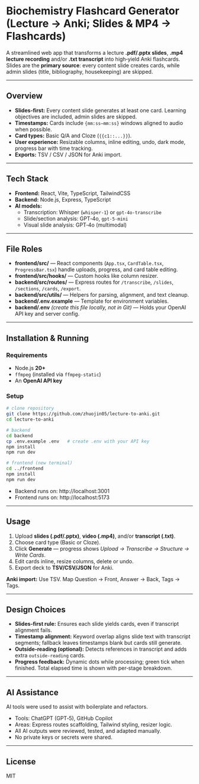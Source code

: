# Biochemistry Flashcard Generator (Lecture → Anki; Slides & MP4 → Flashcards)

A streamlined web app that transforms a lecture **.pdf/.pptx slides**, **.mp4 lecture recording** and/or **.txt transcript** into high‑yield Anki flashcards.  
Slides are the **primary source**: every content slide creates cards, while admin slides (title, bibliography, housekeeping) are skipped.

---

## Overview

- **Slides‑first:** Every content slide generates at least one card. Learning objectives are included, admin slides are skipped.  
- **Timestamps:** Cards include `{mm:ss–mm:ss}` windows aligned to audio when possible.  
- **Card types:** Basic Q/A and Cloze (`{{c1::...}}`).  
- **User experience:** Resizable columns, inline editing, undo, dark mode, progress bar with time tracking.  
- **Exports:** TSV / CSV / JSON for Anki import.

---

## Tech Stack

- **Frontend:** React, Vite, TypeScript, TailwindCSS  
- **Backend:** Node.js, Express, TypeScript  
- **AI models:**  
  - Transcription: Whisper (`whisper-1`) or `gpt-4o-transcribe`  
  - Slide/section analysis: GPT‑4o, `gpt-5-mini`  
  - Visual slide analysis: GPT‑4o (multimodal)

---

## File Roles

- **frontend/src/** — React components (`App.tsx`, `CardTable.tsx`, `ProgressBar.tsx`) handle uploads, progress, and card table editing.  
- **frontend/src/hooks/** — Custom hooks like column resizer.  
- **backend/src/routes/** — Express routes for `/transcribe`, `/slides`, `/sections`, `/cards`, `/export`.  
- **backend/src/utils/** — Helpers for parsing, alignment, and text cleanup.  
- **backend/.env.example** — Template for environment variables.  
- **backend/.env** *(create this file locally, not in Git)* — Holds your OpenAI API key and server config.

---

## Installation & Running

### Requirements
- Node.js **20+**  
- `ffmpeg` (installed via `ffmpeg-static`)  
- An **OpenAI API key**

### Setup

```bash
# clone repository
git clone https://github.com/zhuojin05/lecture-to-anki.git
cd lecture-to-anki

# backend
cd backend
cp .env.example .env   # create .env with your API key
npm install
npm run dev

# frontend (new terminal)
cd ../frontend
npm install
npm run dev
```

- Backend runs on: http://localhost:3001  
- Frontend runs on: http://localhost:5173

---

## Usage

1. Upload **slides (.pdf/.pptx)**, **video (.mp4)**, and/or **transcript (.txt)**.  
2. Choose card type (Basic or Cloze).  
3. Click **Generate** — progress shows *Upload → Transcribe → Structure → Write Cards*.  
4. Edit cards inline, resize columns, delete or undo.  
5. Export deck to **TSV/CSV/JSON** for Anki.

**Anki import:** Use TSV. Map Question → Front, Answer → Back, Tags → Tags.

---

## Design Choices

- **Slides‑first rule:** Ensures each slide yields cards, even if transcript alignment fails.  
- **Timestamp alignment:** Keyword overlap aligns slide text with transcript segments; fallback leaves timestamps blank but cards still generate.  
- **Outside‑reading (optional):** Detects references in transcript and adds extra `outside-reading` cards.  
- **Progress feedback:** Dynamic dots while processing; green tick when finished. Total elapsed time is shown with per‑stage breakdown.

---

## AI Assistance

AI tools were used to assist with boilerplate and refactors.  
- Tools: ChatGPT (GPT‑5), GitHub Copilot  
- Areas: Express routes scaffolding, Tailwind styling, resizer logic.  
- All AI outputs were reviewed, tested, and adapted manually.  
- No private keys or secrets were shared.

---

## License

MIT
